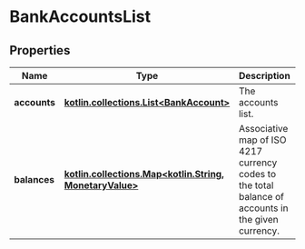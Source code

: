 
# BankAccountsList

## Properties
Name | Type | Description | Notes
------------ | ------------- | ------------- | -------------
**accounts** | [**kotlin.collections.List&lt;BankAccount&gt;**](BankAccount.md) | The accounts list. | 
**balances** | [**kotlin.collections.Map&lt;kotlin.String, MonetaryValue&gt;**](MonetaryValue.md) | Associative map of ISO 4217 currency codes to the total balance of accounts in the given currency. | 



